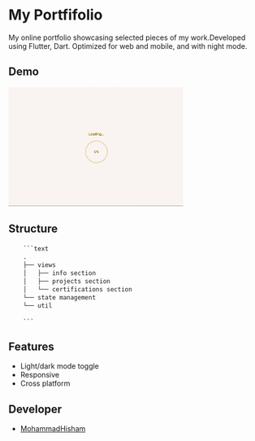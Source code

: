 
# My Portfifolio

My online portfolio showcasing selected pieces of my work.Developed using Flutter, Dart. Optimized for web and mobile, and with night mode.




## Demo

![Alt text](./screenshots/portfoliovid.gif "Project demo")



## Structure

        ```text
        .
        ├── views
        │   ├── info section
        │   ├── projects section
        │   └── certifications section
        └── state management
        └── util
 
        ```


## Features

- Light/dark mode toggle
- Responsive
- Cross platform


## Developer

- [MohammadHisham](https://www.github.com/MHK-26)

